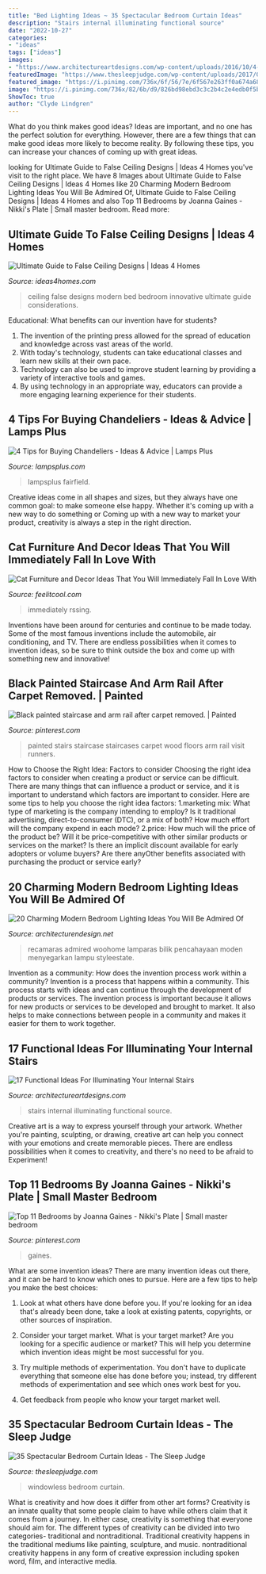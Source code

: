 ```yaml
---
title: "Bed Lighting Ideas ~ 35 Spectacular Bedroom Curtain Ideas"
description: "Stairs internal illuminating functional source"
date: "2022-10-27"
categories:
- "ideas"
tags: ["ideas"]
images:
- "https://www.architectureartdesigns.com/wp-content/uploads/2016/10/4-1.jpg"
featuredImage: "https://www.thesleepjudge.com/wp-content/uploads/2017/08/Windowless.jpg"
featured_image: "https://i.pinimg.com/736x/6f/56/7e/6f567e263ff0a674a68aee81e1ea6774--painted-staircases-entryway-lighting.jpg"
image: "https://i.pinimg.com/736x/82/6b/d9/826bd98ebd3c3c2b4c2e4edb0f5b7a80.jpg"
ShowToc: true
author: "Clyde Lindgren"
---
```



What do you think makes good ideas?
Ideas are important, and no one has the perfect solution for everything. However, there are a few things that can make good ideas more likely to become reality. By following these tips, you can increase your chances of coming up with great ideas.

	

		
looking for Ultimate Guide to False Ceiling Designs | Ideas 4 Homes you've visit to the right place. We have 8 Images about Ultimate Guide to False Ceiling Designs | Ideas 4 Homes like 20 Charming Modern Bedroom Lighting Ideas You Will Be Admired Of, Ultimate Guide to False Ceiling Designs | Ideas 4 Homes and also Top 11 Bedrooms by Joanna Gaines - Nikki&#039;s Plate | Small master bedroom. Read more:
		
    
## Ultimate Guide To False Ceiling Designs | Ideas 4 Homes

<img loading=lazy src="http://www.ideas4homes.com/wp-content/uploads/2015/09/Innovative-False-Ceiling-Designs-for-Modern-Bedroom-with-Oak-Bed-and-White-Bedding-near-Teak-Desk-1024x757.jpg" onerror="this.onerror=null;this.src='https://tse3.mm.bing.net/th?id=OIP.hmFhgoZpbzYo8Nf4gZE9egHaFe&amp;pid=15.1';" alt="Ultimate Guide to False Ceiling Designs | Ideas 4 Homes">

_Source: ideas4homes.com_

>ceiling false designs modern bed bedroom innovative ultimate guide considerations. 

	

Educational: What benefits can our invention have for students?
1. The invention of the printing press allowed for the spread of education and knowledge across vast areas of the world.
2. With today's technology, students can take educational classes and learn new skills at their own pace.
3. Technology can also be used to improve student learning by providing a variety of interactive tools and games.
4. By using technology in an appropriate way, educators can provide a more engaging learning experience for their students.

    
## 4 Tips For Buying Chandeliers - Ideas &amp; Advice | Lamps Plus

<img loading=lazy src="https://www.lampsplus.com/ideas-and-advice/wp-content/uploads/2017/12/Chandelier-over-table.jpg" onerror="this.onerror=null;this.src='https://tse3.mm.bing.net/th?id=OIP.Z4kmeI8647ihEpEQdmew2wHaJ3&amp;pid=15.1';" alt="4 Tips for Buying Chandeliers - Ideas &amp; Advice | Lamps Plus">

_Source: lampsplus.com_

>lampsplus fairfield. 

	

Creative ideas come in all shapes and sizes, but they always have one common goal: to make someone else happy. Whether it's coming up with a new way to do something or Coming up with a new way to market your product, creativity is always a step in the right direction.

    
## Cat Furniture And Decor Ideas That You Will Immediately Fall In Love With

<img loading=lazy src="https://feelitcool.com/wp-content/uploads/2015/11/climbing-structure-for-cats.jpg" onerror="this.onerror=null;this.src='https://tse3.mm.bing.net/th?id=OIP.1MVAo9D1eL2L8c47kriUNwHaLi&amp;pid=15.1';" alt="Cat Furniture and Decor Ideas That You Will Immediately Fall In Love With">

_Source: feelitcool.com_

>immediately rssing. 

	

Inventions have been around for centuries and continue to be made today. Some of the most famous inventions include the automobile, air conditioning, and TV. There are endless possibilities when it comes to invention ideas, so be sure to think outside the box and come up with something new and innovative!

    
## Black Painted Staircase And Arm Rail After Carpet Removed. | Painted

<img loading=lazy src="https://i.pinimg.com/736x/6f/56/7e/6f567e263ff0a674a68aee81e1ea6774--painted-staircases-entryway-lighting.jpg" onerror="this.onerror=null;this.src='https://tse2.mm.bing.net/th?id=OIP.eh8ubChKGikCWMrMUA4K-wHaJ3&amp;pid=15.1';" alt="Black painted staircase and arm rail after carpet removed. | Painted">

_Source: pinterest.com_

>painted stairs staircase staircases carpet wood floors arm rail visit runners. 

	

How to Choose the Right Idea: Factors to consider
Choosing the right idea factors to consider when creating a product or service can be difficult. There are many things that can influence a product or service, and it is important to understand which factors are important to consider. Here are some tips to help you choose the right idea factors:
1.marketing mix: What type of marketing is the company intending to employ? Is it traditional advertising, direct-to-consumer (DTC), or a mix of both? How much effort will the company expend in each mode?
2.price: How much will the price of the product be? Will it be price-competitive with other similar products or services on the market? Is there an implicit discount available for early adopters or volume buyers? Are there anyOther benefits associated with purchasing the product or service early?

    
## 20 Charming Modern Bedroom Lighting Ideas You Will Be Admired Of

<img loading=lazy src="https://cdn.architecturendesign.net/wp-content/uploads/2015/06/AD-Modern-Bedroom-Lighting-9.jpg" onerror="this.onerror=null;this.src='https://tse4.mm.bing.net/th?id=OIP.7YT25h3kUf0pX7_qnIHD_gHaLH&amp;pid=15.1';" alt="20 Charming Modern Bedroom Lighting Ideas You Will Be Admired Of">

_Source: architecturendesign.net_

>recamaras admired woohome lamparas bilik pencahayaan moden menyegarkan lampu styleestate. 

	

Invention as a community: How does the invention process work within a community?
Invention is a process that happens within a community. This process starts with ideas and can continue through the development of products or services. The invention process is important because it allows for new products or services to be developed and brought to market. It also helps to make connections between people in a community and makes it easier for them to work together.

    
## 17 Functional Ideas For Illuminating Your Internal Stairs

<img loading=lazy src="https://www.architectureartdesigns.com/wp-content/uploads/2016/10/4-1.jpg" onerror="this.onerror=null;this.src='https://tse2.mm.bing.net/th?id=OIP.2NCuIsDZrFtkjatbx8HDrAAAAA&amp;pid=15.1';" alt="17 Functional Ideas For Illuminating Your Internal Stairs">

_Source: architectureartdesigns.com_

>stairs internal illuminating functional source. 

	

Creative art is a way to express yourself through your artwork. Whether you're painting, sculpting, or drawing, creative art can help you connect with your emotions and create memorable pieces. There are endless possibilities when it comes to creativity, and there's no need to be afraid to Experiment!

    
## Top 11 Bedrooms By Joanna Gaines - Nikki&#039;s Plate | Small Master Bedroom

<img loading=lazy src="https://i.pinimg.com/736x/82/6b/d9/826bd98ebd3c3c2b4c2e4edb0f5b7a80.jpg" onerror="this.onerror=null;this.src='https://tse1.mm.bing.net/th?id=OIP.sxB4dd3A5bd3H0gLUKvyjAHaKB&amp;pid=15.1';" alt="Top 11 Bedrooms by Joanna Gaines - Nikki&#039;s Plate | Small master bedroom">

_Source: pinterest.com_

>gaines. 

	

What are some invention ideas?
There are many invention ideas out there, and it can be hard to know which ones to pursue. Here are a few tips to help you make the best choices:
1. Look at what others have done before you. If you're looking for an idea that's already been done, take a look at existing patents, copyrights, or other sources of inspiration.

2. Consider your target market. What is your target market? Are you looking for a specific audience or market? This will help you determine which invention ideas might be most successful for you.

3. Try multiple methods of experimentation. You don't have to duplicate everything that someone else has done before you; instead, try different methods of experimentation and see which ones work best for you.

4. Get feedback from people who know your target market well.

    
## 35 Spectacular Bedroom Curtain Ideas - The Sleep Judge

<img loading=lazy src="https://www.thesleepjudge.com/wp-content/uploads/2017/08/Windowless.jpg" onerror="this.onerror=null;this.src='https://tse1.mm.bing.net/th?id=OIP.ty0t1gygHwpGg0kguIgDLAHaLH&amp;pid=15.1';" alt="35 Spectacular Bedroom Curtain Ideas - The Sleep Judge">

_Source: thesleepjudge.com_

>windowless bedroom curtain. 

	

What is creativity and how does it differ from other art forms?
Creativity is an innate quality that some people claim to have while others claim that it comes from a journey. In either case, creativity is something that everyone should aim for. The different types of creativity can be divided into two categories- traditional and nontraditional. Traditional creativity happens in the traditional mediums like painting, sculpture, and music. nontraditional creativity happens in any form of creative expression including spoken word, film, and interactive media.


